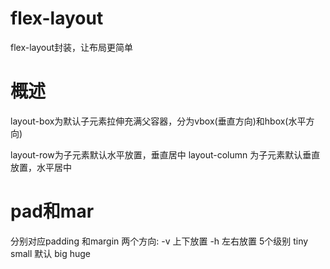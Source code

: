 # flex-layout
flex-layout封装，让布局更简单
# 概述
layout-box为默认子元素拉伸充满父容器，分为vbox(垂直方向)和hbox(水平方向)

layout-row为子元素默认水平放置，垂直居中
layout-column 为子元素默认垂直放置，水平居中


# pad和mar
分别对应padding 和margin
两个方向:
	-v 上下放置
	-h 左右放置
5个级别
	tiny
	small
	默认
	big
	huge	

